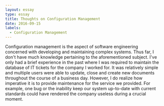 ```yaml
---
layout: essay
type: essay
title: Thoughts on Configuration Management
date: 2016-09-15
labels:
  - Configuration Management
---
```


Configuration management is the aspect of software engineering concerned with developing and maintaining complex systems.  Thus far, I don't have much knowledge pertaining to the aforementioned subject.  I've only had a brief experience in the past where I was required to maintain the database of IT tickets for the company I worked for.  It was relatively simple and multiple users were able to update, close and create new documents throughout the course of a business day. However, I do realize how imperative it is to provide maintenance for the service we provided.  For example, one bug or the inability keep our system up-to-date with current standards could have rendered the company useless during a crucial moment.
